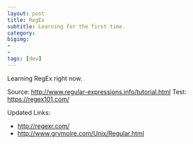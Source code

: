 ```yaml
---
layout: post
title: RegEx
subtitle: Learning for the first time.
category: 
bigimg: 
-
-
tags: [dev]
---
```


Learning RegEx right now.

Source: http://www.regular-expressions.info/tutorial.html
Test: https://regex101.com/


Updated Links:
- http://regexr.com/
- http://www.grymoire.com/Unix/Regular.html
